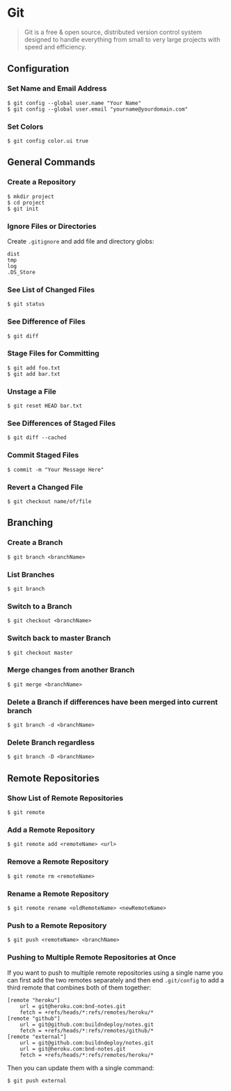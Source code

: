 # Git

> Git is a free & open source, distributed version control system designed to handle everything from small to very large projects with speed and efficiency.

## Configuration

### Set Name and Email Address

	$ git config --global user.name "Your Name"
	$ git config --global user.email "yourname@yourdomain.com"

### Set Colors

	$ git config color.ui true

## General Commands

### Create a Repository

	$ mkdir project
	$ cd project
	$ git init

### Ignore Files or Directories

Create `.gitignore` and add file and directory globs:

	dist
	tmp
	log
	.DS_Store

### See List of Changed Files

	$ git status
	
### See Difference of Files

	$ git diff

### Stage Files for Committing

	$ git add foo.txt
	$ git add bar.txt

### Unstage a File

	$ git reset HEAD bar.txt

### See Differences of Staged Files

	$ git diff --cached
	
### Commit Staged Files

	$ commit -m "Your Message Here"

### Revert a Changed File

	$ git checkout name/of/file

## Branching

### Create a Branch

	$ git branch <branchName>

### List Branches

	$ git branch

### Switch to a Branch

	$ git checkout <branchName>

### Switch back to master Branch

	$ git checkout master

### Merge changes from another Branch

	$ git merge <branchName>
	
### Delete a Branch if differences have been merged into current branch

	$ git branch -d <branchName>

### Delete Branch regardless

	$ git branch -D <branchName>

## Remote Repositories

### Show List of Remote Repositories

	$ git remote
	
### Add a Remote Repository

	$ git remote add <remoteName> <url>
	
### Remove a Remote Repository

	$ git remote rm <remoteName>
	
### Rename a Remote Repository

	$ git remote rename <oldRemoteName> <newRemoteName>

### Push to a Remote Repository

	$ git push <remoteName> <branchName>
	
### Pushing to Multiple Remote Repositories at Once

If you want to push to multiple remote repositories using a single name you can first add the two remotes separately and then end `.git/config` to add a third remote that combines both of them together:

	[remote "heroku"]
		url = git@heroku.com:bnd-notes.git
		fetch = +refs/heads/*:refs/remotes/heroku/*
	[remote "github"]
		url = git@github.com:buildndeploy/notes.git
		fetch = +refs/heads/*:refs/remotes/github/*
	[remote "external"]
	    url = git@github.com:buildndeploy/notes.git
		url = git@heroku.com:bnd-notes.git
		fetch = +refs/heads/*:refs/remotes/heroku/*

Then you can update them with a single command:

	$ git push external
